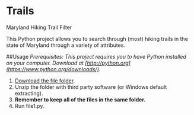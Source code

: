 Trails
============
Maryland Hiking Trail Filter

This Python project allows you to search through (most) hiking trails in the state of Maryland through a variety of attributes.

##Usage
_Prerequisites: This project requires you to have Python installed on your computer. Download at [http://python.org](https://www.python.org/downloads/)._

1. [Download the file folder](#).
2. Unzip the folder with third party software (or Windows default extracting).
3. **Remember to keep all of the files in the same folder.**
4. Run file1.py.

